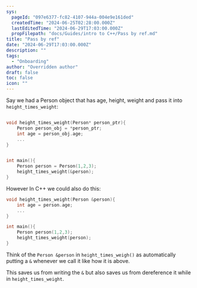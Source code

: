 ```yaml
---
sys:
  pageId: "097e6377-fc82-4107-944a-004e9e161ded"
  createdTime: "2024-06-25T02:28:00.000Z"
  lastEditedTime: "2024-06-29T17:03:00.000Z"
  propFilepath: "docs/Guides/intro to C++/Pass by ref.md"
title: "Pass by ref"
date: "2024-06-29T17:03:00.000Z"
description: ""
tags:
  - "Onboarding"
author: "Overridden author"
draft: false
toc: false
icon: ""
---
```


Say we had a Person object that has age, height, weight and pass it into `height_times_weight`:

```c++

void height_times_weight(Person* person_ptr){
	Person person_obj = *person_ptr;
	int age = person_obj.age;
	...
}


int main(){
	Person person = Person(1,2,3);
	height_times_weight(&person);
}
```

However In C++ we could also do this:

```c++
void height_times_weight(Person &person){
	int age = person.age;
	...
}

int main(){
	Person person(1,2,3);
	height_times_weight(person);
}
```

Think of the `Person &person` in `height_times_weigh()` as automatically putting a `&` whenever we call it like how it is above.

This saves us from writing the `&` but also saves us from dereference it while in `height_times_weight`.
